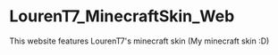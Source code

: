 # LourenT7_MinecraftSkin_Web
This website features LourenT7's minecraft skin (My minecraft skin :D)
